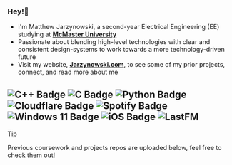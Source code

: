 ### Hey!👋

- I'm Matthew Jarzynowski, a second-year Electrical Engineering (EE) studying at **[McMaster University](https://www.eng.mcmaster.ca/ece/)**
- Passionate about blending high-level technologies with clear and consistent design-systems to work towards a more technology-driven future
- Visit my website, **[Jarzynowski.com](https://www.jarzynowski.com/)**, to see some of my prior projects, connect, and read more about me
 
![C++ Badge](https://img.shields.io/badge/C%2B%2B-00599C?logo=cplusplus&logoColor=fff&style=flat)
![C Badge](https://img.shields.io/badge/C-A8B9CC?logo=c&logoColor=fff&style=flat)
![Python Badge](https://img.shields.io/badge/Python-3776AB?logo=python&logoColor=fff&style=flat) 
![Cloudflare Badge](https://img.shields.io/badge/Cloudflare-F38020?logo=cloudflare&logoColor=fff&style=flat)
![Spotify Badge](https://img.shields.io/badge/Spotify-1DB954?logo=spotify&logoColor=fff&style=flat)
![Windows 11 Badge](https://img.shields.io/badge/Windows%2011-0078D4?logo=windows11&logoColor=fff&style=flat)
![iOS Badge](https://img.shields.io/badge/iOS-000?logo=ios&logoColor=fff&style=flat)
![LastFM](https://badges.lastfm.workers.dev/last-played?user=mjarzy)
---
> [!TIP]
> Previous coursework and projects repos are uploaded below, feel free to check them out!
